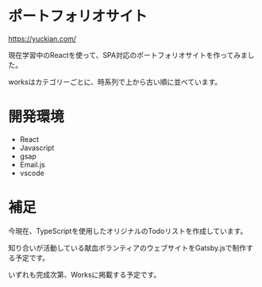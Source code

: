 # ポートフォリオサイト

https://yuckian.com/

現在学習中のReactを使って、SPA対応のポートフォリオサイトを作ってみました。

worksはカテゴリーごとに、時系列で上から古い順に並べています。



# 開発環境

- React
- Javascript
- gsap
- Email.js
- vscode

# 補足

今現在、TypeScriptを使用したオリジナルのTodoリストを作成しています。

知り合いが活動している献血ボランティアのウェブサイトをGatsby.jsで制作する予定です。

いずれも完成次第、Worksに掲載する予定です。
